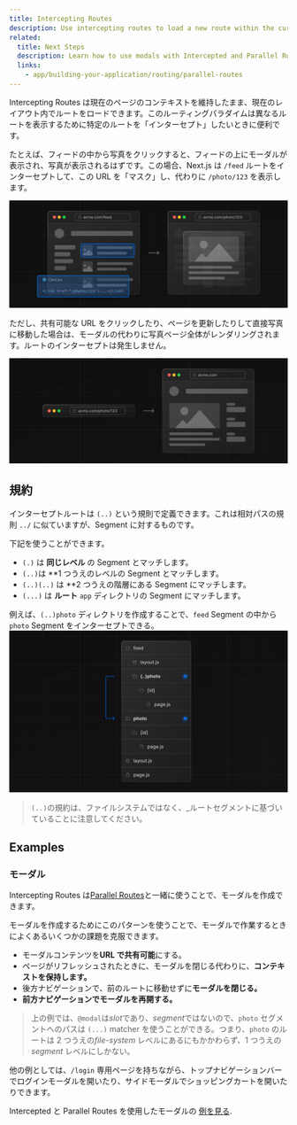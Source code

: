 ```yaml
---
title: Intercepting Routes
description: Use intercepting routes to load a new route within the current layout while masking the browser URL, useful for advanced routing patterns such as modals.
related:
  title: Next Steps
  description: Learn how to use modals with Intercepted and Parallel Routes.
  links:
    - app/building-your-application/routing/parallel-routes
---
```


Intercepting Routes は現在のページのコンテキストを維持したまま、現在のレイアウト内でルートをロードできます。このルーティングパラダイムは異なるルートを表示するために特定のルートを「インターセプト」したいときに便利です。

たとえば、フィードの中から写真をクリックすると、フィードの上にモーダルが表示され、写真が表示されるはずです。この場合、Next.js は `/feed` ルートをインターセプトして、この URL を「マスク」し、代わりに `/photo/123` を表示します。

![Intercepting routes soft navigation](../../assets/intercepting-routes-soft-navigate.svg)

ただし、共有可能な URL をクリックしたり、ページを更新したりして直接写真に移動した場合は、モーダルの代わりに写真ページ全体がレンダリングされます。ルートのインターセプトは発生しません。

![Intercepting routes hard navigation](../../assets/intercepting-routes-hard-navigate.svg)

## 規約

インターセプトルートは `(..)` という規則で定義できます。これは相対パスの規則 `../` に似ていますが、Segment に対するものです。

下記を使うことができます。

- `(.)` は **同じレベル** の Segment とマッチします。
- `(..)`は \*\*1 つうえのレベルの Segment とマッチします。
- `(..)(..)` は \*\*2 つうえの階層にある Segment にマッチします。
- `(...)` は **ルート** `app` ディレクトリの Segment にマッチします。

例えば、`(..)photo` ディレクトリを作成することで、`feed` Segment の中から `photo` Segment をインターセプトできる。
![Intercepting routes folder structure](../../assets/intercepted-routes-files.svg)

> `(..)`の規約は、ファイルシステムではなく、\_ルートセグメントに基づいていることに注意してください。

## Examples

### モーダル

Intercepting Routes は[Parallel Routes](/docs/app-router/building-your-application/routing/parallel-routes)と一緒に使うことで、モーダルを作成できます。

モーダルを作成するためにこのパターンを使うことで、モーダルで作業するときによくあるいくつかの課題を克服できます。

- モーダルコンテンツを**URL で共有可能**にする。
- ページがリフレッシュされたときに、モーダルを閉じる代わりに、**コンテキストを保持します。**
- 後方ナビゲーションで、前のルートに移動せずに**モーダルを閉じる。**
- **前方ナビゲーションでモーダルを再開する。**

> 上の例では、`@modal`は*slot*であり、*segment*ではないので、`photo` セグメントへのパスは `(...)` matcher を使うことができる。つまり、`photo` のルートは 2 つうえの*file-system* レベルにあるにもかかわらず、1 つうえの*segment* レベルにしかない。

他の例としては、`/login` 専用ページを持ちながら、トップナビゲーションバーでログインモーダルを開いたり、サイドモーダルでショッピングカートを開いたりできます。

Intercepted と Parallel Routes を使用したモーダルの [例を見る](https://github.com/vercel-labs/nextgram).
